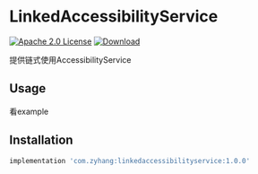 # LinkedAccessibilityService

[![Apache 2.0 License](https://img.shields.io/badge/license-Apache%202.0-blue.svg?style=flat)](http://www.apache.org/licenses/LICENSE-2.0.html)
[ ![Download](https://api.bintray.com/packages/zyhang/maven/LinkedAccessibilityService/images/download.svg) ](https://bintray.com/zyhang/maven/LinkedAccessibilityService/_latestVersion)

提供链式使用AccessibilityService

## Usage

看example

## Installation
```groovy
implementation 'com.zyhang:linkedaccessibilityservice:1.0.0'
```